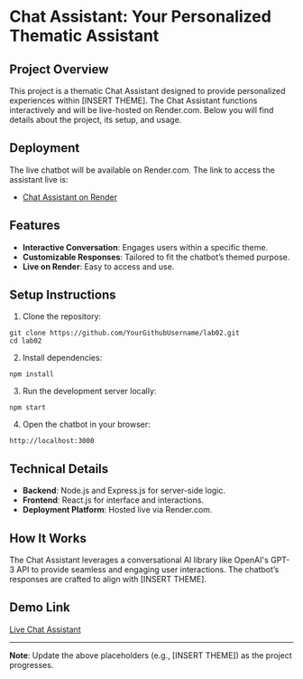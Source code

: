 # Chat Assistant: Your Personalized Thematic Assistant

## Project Overview
This project is a thematic Chat Assistant designed to provide personalized experiences within [INSERT THEME]. The Chat Assistant functions interactively and will be live-hosted on Render.com. Below you will find details about the project, its setup, and usage.

## Deployment
The live chatbot will be available on Render.com. The link to access the assistant live is:
- [Chat Assistant on Render](#)

## Features
- **Interactive Conversation**: Engages users within a specific theme.
- **Customizable Responses**: Tailored to fit the chatbot’s themed purpose.
- **Live on Render**: Easy to access and use.

## Setup Instructions
1. Clone the repository:
```
git clone https://github.com/YourGithubUsername/lab02.git
cd lab02
```
2. Install dependencies:
```
npm install
```
3. Run the development server locally:
```
npm start
```
4. Open the chatbot in your browser:
```
http://localhost:3000
```

## Technical Details
- **Backend**: Node.js and Express.js for server-side logic.
- **Frontend**: React.js for interface and interactions.
- **Deployment Platform**: Hosted live via Render.com.

## How It Works
The Chat Assistant leverages a conversational AI library like OpenAI's GPT-3 API to provide seamless and engaging user interactions. The chatbot’s responses are crafted to align with [INSERT THEME].

## Demo Link
[Live Chat Assistant](#)

---

**Note**: Update the above placeholders (e.g., [INSERT THEME]) as the project progresses.